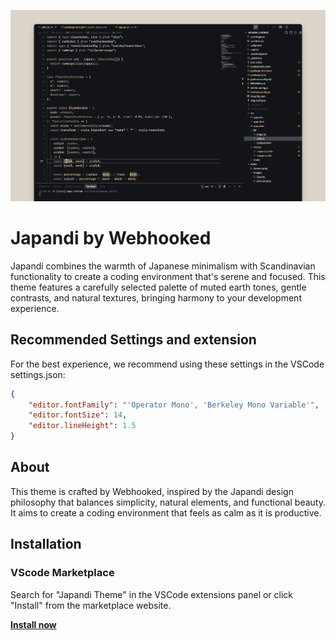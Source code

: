 ![Preview](./screenshot.png)


# Japandi by Webhooked

Japandi combines the warmth of Japanese minimalism with Scandinavian functionality to create a coding environment that's serene and focused. This theme features a carefully selected palette of muted earth tones, gentle contrasts, and natural textures, bringing harmony to your development experience.

## Recommended Settings and extension

For the best experience, we recommend using these settings in the VSCode settings.json:

```json
{
    "editor.fontFamily": "'Operator Mono', 'Berkeley Mono Variable'",
    "editor.fontSize": 14,
    "editor.lineHeight": 1.5
}
```

## About

This theme is crafted by Webhooked, inspired by the Japandi design philosophy that balances simplicity, natural elements, and functional beauty. It aims to create a coding environment that feels as calm as it is productive.

## Installation

### VScode Marketplace

Search for "Japandi Theme" in the VSCode extensions panel or click "Install" from the marketplace website.

<a href="https://marketplace.visualstudio.com/items?itemName=japandi.theme-japandi"><strong>Install now</strong></a>